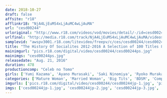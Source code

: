 ```yaml
---
date: 2018-10-27
draft: false
affsite: "r18"
afflinkr18: "NjA4LjEuMS4xLjAuMC4wLjAuMA"
url: "cesd00244"
urloriginal: "http://www.r18.com/videos/vod/movies/detail/-/id=cesd00244"
urlfinal: "http://media.r18.com/track/NjA4LjEuMS4xLjAuMC4wLjAuMA/videos/vod/movies/detail/-/id=cesd00244"
samplevid: "awspv3001.r18.com/litevideo/freepv/c/ces/cesd00244/cesd00244_dmb_w.mp4"
title: "The History Of Socialites 2012-2016 A Selection of 100 Titles 8 Hours vol. 1"
mainimgurl: "pics.r18.com/digital/video/cesd00244/cesd00244ps.jpg"
mainimgs: "cesd00244ps.jpg"
releasedate: "Aug. 21, 2016"
duration: 478
productioncomp: "Celeb no Tomo"
girls: ['Yumi Kazama', 'Ayano Murasaki', 'Saki Ninomiya', 'Ryoko Murakami (Rikako Nakamura, Naho Kuroki)', 'Kaho Kasumi', 'Hikari Hino', 'Chisato Shoda', 'Azusa Kirihara (Azusa Ito)', 'Ryu Enami (RYU)', 'Megumi Haruka']
categories: ['Mature Woman', 'Married Woman', 'Big Tits', 'BDSM', 'Compilation']
imgurls: ['pics.r18.com/digital/video/cesd00244/cesd00244jp-1.jpg', 'pics.r18.com/digital/video/cesd00244/cesd00244jp-2.jpg', 'pics.r18.com/digital/video/cesd00244/cesd00244jp-3.jpg', 'pics.r18.com/digital/video/cesd00244/cesd00244jp-4.jpg', 'pics.r18.com/digital/video/cesd00244/cesd00244jp-5.jpg', 'pics.r18.com/digital/video/cesd00244/cesd00244jp-6.jpg', 'pics.r18.com/digital/video/cesd00244/cesd00244jp-7.jpg', 'pics.r18.com/digital/video/cesd00244/cesd00244jp-8.jpg', 'pics.r18.com/digital/video/cesd00244/cesd00244jp-9.jpg', 'pics.r18.com/digital/video/cesd00244/cesd00244jp-10.jpg', 'pics.r18.com/digital/video/cesd00244/cesd00244jp-11.jpg', 'pics.r18.com/digital/video/cesd00244/cesd00244jp-12.jpg', 'pics.r18.com/digital/video/cesd00244/cesd00244jp-13.jpg', 'pics.r18.com/digital/video/cesd00244/cesd00244jp-14.jpg', 'pics.r18.com/digital/video/cesd00244/cesd00244jp-15.jpg', 'pics.r18.com/digital/video/cesd00244/cesd00244jp-16.jpg', 'pics.r18.com/digital/video/cesd00244/cesd00244jp-17.jpg', 'pics.r18.com/digital/video/cesd00244/cesd00244jp-18.jpg', 'pics.r18.com/digital/video/cesd00244/cesd00244jp-19.jpg', 'pics.r18.com/digital/video/cesd00244/cesd00244jp-20.jpg']
imgs: ['cesd00244jp-1.jpg', 'cesd00244jp-2.jpg', 'cesd00244jp-3.jpg', 'cesd00244jp-4.jpg', 'cesd00244jp-5.jpg', 'cesd00244jp-6.jpg', 'cesd00244jp-7.jpg', 'cesd00244jp-8.jpg', 'cesd00244jp-9.jpg', 'cesd00244jp-10.jpg', 'cesd00244jp-11.jpg', 'cesd00244jp-12.jpg', 'cesd00244jp-13.jpg', 'cesd00244jp-14.jpg', 'cesd00244jp-15.jpg', 'cesd00244jp-16.jpg', 'cesd00244jp-17.jpg', 'cesd00244jp-18.jpg', 'cesd00244jp-19.jpg', 'cesd00244jp-20.jpg']
---
```

